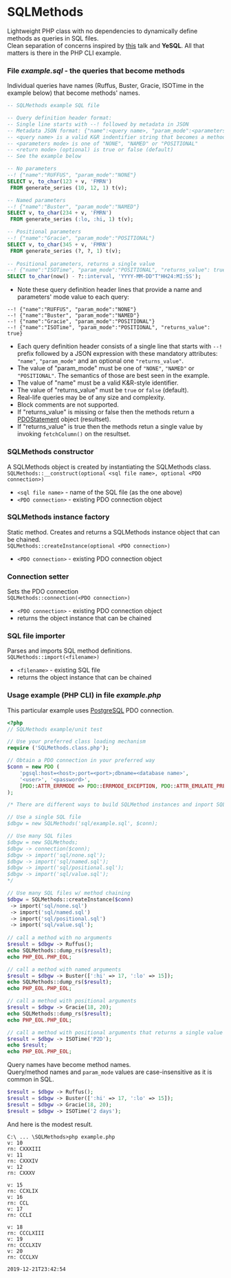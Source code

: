 # SQLMethods
Lightweight PHP class with no dependencies to dynamically define methods as queries in SQL files.<br/>
Clean separation of concerns inspired by [this](https://www.youtube.com/watch?v=q9IXCdy_mtY) talk and **YeSQL**.
All that matters is there in the PHP CLI example.

### File _example.sql_ - the queries that become methods
Individual queries have names (Ruffus, Buster, Gracie, ISOTime in the example below) that become methods' names.

```SQL
-- SQLMethods example SQL file

-- Query definition header format:
-- Single line starts with --! followed by metadata in JSON
-- Metadata JSON format: {"name":<query name>, "param_mode":<parameters mode> [,"returns_value":<return mode>]}
-- <query name> is a valid K&R indentifier string that becomes a method name;
-- <parameters mode> is one of "NONE", "NAMED" or "POSITIONAL"
-- <return mode> (optional) is true or false (default)
-- See the example below

-- No parameters
--! {"name":"RUFFUS", "param_mode":"NONE"}
SELECT v, to_char(123 + v, 'FMRN')
 FROM generate_series (10, 12, 1) t(v);

-- Named parameters
--! {"name":"Buster", "param_mode":"NAMED"}
SELECT v, to_char(234 + v, 'FMRN')
 FROM generate_series (:lo, :hi, 1) t(v);

-- Positional parameters
--! {"name":"Gracie", "param_mode":"POSITIONAL"}
SELECT v, to_char(345 + v, 'FMRN')
 FROM generate_series (?, ?, 1) t(v);
 
-- Positional parameters, returns a single value
--! {"name":"ISOTime", "param_mode":"POSITIONAL", "returns_value": true}
SELECT to_char(now() - ?::interval, 'YYYY-MM-DD"T"HH24:MI:SS');
```
- Note these query definition header lines that provide a name and parameters' mode value to each query:  
```
--! {"name":"RUFFUS", "param_mode":"NONE"}  
--! {"name":"Buster", "param_mode":"NAMED"}  
--! {"name":"Gracie", "param_mode":"POSITIONAL"}
--! {"name":"ISOTime", "param_mode":"POSITIONAL", "returns_value": true}
```

- Each query definition header consists of a single line that starts with `--!` prefix followed by a JSON expression with these mandatory attributes: `"name"`, `"param_mode"` and an optional one `"returns_value"`.
- The value of "param_mode" must be one of `"NONE"`, `"NAMED"` or `"POSITIONAL"`. The semantics of those are best seen in the example.
- The value of "name" must be a valid K&R-style identifier.
- The value of "returns_value" must be `true` or `false` (default).
- Real-life queries may be of any size and complexity.
- Block comments are not supported.
- If "returns_value" is missing or false then the methods return a [PDOStatement](https://www.php.net/manual/en/class.pdostatement.php) object (resultset).  
- If "returns_value" is true then the methods retun a single value by invoking `fetchColumn()` on the resultset. 
### SQLMethods constructor

A SQLMethods object is created by instantiating the SQLMethods class.  
`SQLMethods::__construct(optional <sql file name>, optional <PDO connection>)`
 - `<sql file name>` - name of the SQL file (as the one above)
 - `<PDO connection>` - existing PDO connection object

### SQLMethods instance factory

Static method. Creates and returns a SQLMethods instance object that can be chained.   
`SQLMethods::createInstance(optional <PDO connection>)`
 - `<PDO connection>` - existing PDO connection object

### Connection setter

Sets the PDO connection  
`SQLMethods::connection(<PDO connection>)`
 - `<PDO connection>` - existing PDO connection object
 - returns the object instance that can be chained

### SQL file importer

Parses and imports SQL method definitions.   
`SQLMethods::import(<filename>)`
 - `<filename>` - existing SQL file
 - returns the object instance that can be chained


### Usage example (PHP CLI) in file _example.php_  
This particular example uses [PostgreSQL](https://www.postgresql.org/) PDO connection.
```PHP
<?php
// SQLMethods example/unit test

// Use your preferred class loading mechanism
require ('SQLMethods.class.php');

// Obtain a PDO connection in your preferred way
$conn = new PDO (
    'pgsql:host=<host>;port=<port>;dbname=<database name>',
    '<user>', '<password>',
    [PDO::ATTR_ERRMODE => PDO::ERRMODE_EXCEPTION, PDO::ATTR_EMULATE_PREPARES => FALSE]
);

/* There are different ways to build SQLMethod instances and inport SQL files 

// Use a single SQL file
$dbgw = new SQLMethods('sql/example.sql', $conn);

// Use many SQL files
$dbgw = new SQLMethods;
$dbgw -> connection($conn);
$dbgw -> import('sql/none.sql');
$dbgw -> import('sql/named.sql');
$dbgw -> import('sql/positional.sql');
$dbgw -> import('sql/value.sql');
*/

// Use many SQL files w/ method chaining
$dbgw = SQLMethods::createInstance($conn)
 -> import('sql/none.sql')
 -> import('sql/named.sql')
 -> import('sql/positional.sql')
 -> import('sql/value.sql');
 
// call a method with no arguments
$result = $dbgw -> Ruffus();
echo SQLMethods::dump_rs($result);
echo PHP_EOL.PHP_EOL;

// call a method with named arguments
$result = $dbgw -> Buster([':hi' => 17, ':lo' => 15]);
echo SQLMethods::dump_rs($result);
echo PHP_EOL.PHP_EOL;

// call a method with positional arguments
$result = $dbgw -> Gracie(18, 20);
echo SQLMethods::dump_rs($result);
echo PHP_EOL.PHP_EOL;

// call a method with positional arguments that returns a single value
$result = $dbgw -> ISOTime('P2D');
echo $result;
echo PHP_EOL.PHP_EOL;
```
Query names have become method names.  
Query/method names and `param_mode` values are case-insensitive as it is common in SQL.
```PHP
$result = $dbgw -> Ruffus();
$result = $dbgw -> Buster([':hi' => 17, ':lo' => 15]);
$result = $dbgw -> Gracie(18, 20);
$result = $dbgw -> ISOTime('2 days');
```
And here is the modest result.  
```
C:\ ... \SQLMethods>php example.php
v: 10
rn: CXXXIII
v: 11
rn: CXXXIV
v: 12
rn: CXXXV

v: 15
rn: CCXLIX
v: 16
rn: CCL
v: 17
rn: CCLI

v: 18
rn: CCCLXIII
v: 19
rn: CCCLXIV
v: 20
rn: CCCLXV

2019-12-21T23:42:54
```
